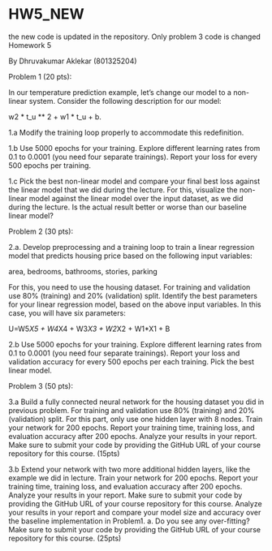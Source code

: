 # HW5_NEW
the new code is updated in the repository. Only problem 3 code is changed
Homework 5

By Dhruvakumar Aklekar (801325204)
 

Problem 1 (20 pts):

In our temperature prediction example, let’s change our model to a non-linear system. Consider the following description for our model:

w2 * t_u ** 2 + w1 * t_u + b.

1.a Modify the training loop properly to accommodate this redefinition. 

1.b Use 5000 epochs for your training. Explore different learning rates from 0.1 to 0.0001 (you need four separate trainings). Report your loss for every 500 epochs per training.

1.c Pick the best non-linear model and compare your final best loss against the linear model that we did during the lecture. For this, visualize the non-linear model against the linear model over the input dataset, as we did during the lecture. Is the actual result better or worse than our baseline linear model?

 

Problem 2 (30 pts):

2.a. Develop preprocessing and a training loop to train a linear regression model that predicts housing price based on the following input variables:

area, bedrooms, bathrooms, stories, parking

For this, you need to use the housing dataset. For training and validation use 80% (training) and 20% (validation) split. Identify the best parameters for your linear regression model, based on the above input variables. In this case, you will have six parameters:

U=W5*X5 + W4*X4 + W3*X3 + W2*X2 + W1*X1 + B

2.b Use 5000 epochs for your training. Explore different learning rates from 0.1 to 0.0001 (you need four separate trainings). Report your loss and validation accuracy for every 500 epochs per each training. Pick the best linear model.

 

Problem 3 (50 pts):

3.a Build a fully connected neural network for the housing dataset you did in previous problem. For training and validation use 80% (training) and 20% (validation) split. For this part, only use one hidden layer with 8 nodes. Train your network for 200 epochs. Report your training time, training loss, and evaluation accuracy after 200 epochs. Analyze your results in your report. Make sure to submit your code by providing the GitHub URL of your course repository for this course. (15pts)

3.b Extend your network with two more additional hidden layers, like the example we did in lecture. Train your network for 200 epochs. Report your training time, training loss, and evaluation accuracy after 200 epochs. Analyze your results in your report. Make sure to submit your code by providing the GitHub URL of your course repository for this course. Analyze your results in your report and compare your model size and accuracy over the baseline implementation in Problem1. a. Do you see any over-fitting? Make sure to submit your code by providing the GitHub URL of your course repository for this course. (25pts)
